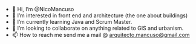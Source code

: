 - 👋 Hi, I’m @NicoMancuso
- 👀 I’m interested in front end and architecture (the one about buildings)
- 🌱 I’m currently learning Java and Scrum Master.
- 💞️ I’m looking to collaborate on anything related to GIS and urbanism.
- 📫 How to reach me send me a mail @ arquitecto.mancuso@gmail.com

<!---
NicoMancuso/NicoMancuso is a ✨ special ✨ repository because its `README.md` (this file) appears on your GitHub profile.
You can click the Preview link to take a look at your changes.
--->
